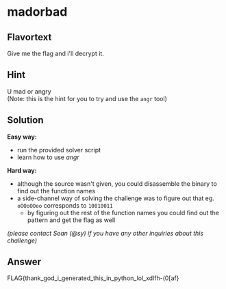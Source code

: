 # madorbad

## Flavortext
Give me the flag and i'll decrypt it.

## Hint
U mad or angry  
(Note: this is the hint for you to try and use the `angr` tool)


## Solution

**Easy way:** 
- run the provided solver script  
- learn how to use _angr_
  
**Hard way:** 
- although the source wasn't given, you could disassemble the binary to find out the function names
- a side-channel way of solving the challenge was to figure out that eg. `oOOoOOoo` corresponds to `10010011`
    - by figuring out the rest of the function names you could find out the pattern and get the flag as well

_(please contact Sean (@sy) if you have any other inquiries about this challenge)_ 

## Answer
FLAG{thank_god_i_generated_this_in_python_lol_xdlfh-(0[af}

